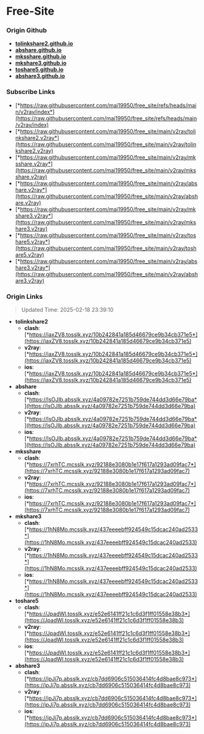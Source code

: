 # Free-Site

### Origin Github

- [**tolinkshare2.github.io**](https://github.com/tolinkshare2/tolinkshare2.github.io)
- [**abshare.github.io**](https://github.com/abshare/abshare.github.io)
- [**mksshare.github.io**](https://github.com/mksshare/mksshare.github.io)
- [**mkshare3.github.io**](https://github.com/mkshare3/mkshare3.github.io)
- [**toshare5.github.io**](https://github.com/toshare5/toshare5.github.io)
- [**abshare3.github.io**](https://github.com/abshare3/abshare3.github.io)

### Subscribe Links

- [*https://raw.githubusercontent.com/mai19950/free_site/refs/heads/main/v2ray/index*](https://raw.githubusercontent.com/mai19950/free_site/refs/heads/main/v2ray/index)
- [*https://raw.githubusercontent.com/mai19950/free_site/main/v2ray/tolinkshare2.v2ray*](https://raw.githubusercontent.com/mai19950/free_site/main/v2ray/tolinkshare2.v2ray)
- [*https://raw.githubusercontent.com/mai19950/free_site/main/v2ray/mksshare.v2ray*](https://raw.githubusercontent.com/mai19950/free_site/main/v2ray/mksshare.v2ray)
- [*https://raw.githubusercontent.com/mai19950/free_site/main/v2ray/abshare.v2ray*](https://raw.githubusercontent.com/mai19950/free_site/main/v2ray/abshare.v2ray)
- [*https://raw.githubusercontent.com/mai19950/free_site/main/v2ray/mkshare3.v2ray*](https://raw.githubusercontent.com/mai19950/free_site/main/v2ray/mkshare3.v2ray)
- [*https://raw.githubusercontent.com/mai19950/free_site/main/v2ray/toshare5.v2ray*](https://raw.githubusercontent.com/mai19950/free_site/main/v2ray/toshare5.v2ray)
- [*https://raw.githubusercontent.com/mai19950/free_site/main/v2ray/abshare3.v2ray*](https://raw.githubusercontent.com/mai19950/free_site/main/v2ray/abshare3.v2ray)

### Origin Links

> Updated Time: 2025-02-18 23:39:10

- **tolinkshare2**
  - **clash**: [*https://iaxZV8.tosslk.xyz/10b242841a185d46679ce9b34cb371e5*](https://iaxZV8.tosslk.xyz/10b242841a185d46679ce9b34cb371e5)
  - **v2ray**: [*https://iaxZV8.tosslk.xyz/10b242841a185d46679ce9b34cb371e5*](https://iaxZV8.tosslk.xyz/10b242841a185d46679ce9b34cb371e5)
  - **ios**: [*https://iaxZV8.tosslk.xyz/10b242841a185d46679ce9b34cb371e5*](https://iaxZV8.tosslk.xyz/10b242841a185d46679ce9b34cb371e5)
- **abshare**
  - **clash**: [*https://lsOJIb.absslk.xyz/4a09782e7251b759de744dd3d66e79ba*](https://lsOJIb.absslk.xyz/4a09782e7251b759de744dd3d66e79ba)
  - **v2ray**: [*https://lsOJIb.absslk.xyz/4a09782e7251b759de744dd3d66e79ba*](https://lsOJIb.absslk.xyz/4a09782e7251b759de744dd3d66e79ba)
  - **ios**: [*https://lsOJIb.absslk.xyz/4a09782e7251b759de744dd3d66e79ba*](https://lsOJIb.absslk.xyz/4a09782e7251b759de744dd3d66e79ba)
- **mksshare**
  - **clash**: [*https://7xrhTC.mcsslk.xyz/92188e3080b1e17f617a1293ad09fac7*](https://7xrhTC.mcsslk.xyz/92188e3080b1e17f617a1293ad09fac7)
  - **v2ray**: [*https://7xrhTC.mcsslk.xyz/92188e3080b1e17f617a1293ad09fac7*](https://7xrhTC.mcsslk.xyz/92188e3080b1e17f617a1293ad09fac7)
  - **ios**: [*https://7xrhTC.mcsslk.xyz/92188e3080b1e17f617a1293ad09fac7*](https://7xrhTC.mcsslk.xyz/92188e3080b1e17f617a1293ad09fac7)
- **mkshare3**
  - **clash**: [*https://1hN8Mo.mcsslk.xyz/437eeeebff924549c15dcac240ad2533*](https://1hN8Mo.mcsslk.xyz/437eeeebff924549c15dcac240ad2533)
  - **v2ray**: [*https://1hN8Mo.mcsslk.xyz/437eeeebff924549c15dcac240ad2533*](https://1hN8Mo.mcsslk.xyz/437eeeebff924549c15dcac240ad2533)
  - **ios**: [*https://1hN8Mo.mcsslk.xyz/437eeeebff924549c15dcac240ad2533*](https://1hN8Mo.mcsslk.xyz/437eeeebff924549c15dcac240ad2533)
- **toshare5**
  - **clash**: [*https://JpadWl.tosslk.xyz/e52e6141ff21c1c6d3f1ff01558e38b3*](https://JpadWl.tosslk.xyz/e52e6141ff21c1c6d3f1ff01558e38b3)
  - **v2ray**: [*https://JpadWl.tosslk.xyz/e52e6141ff21c1c6d3f1ff01558e38b3*](https://JpadWl.tosslk.xyz/e52e6141ff21c1c6d3f1ff01558e38b3)
  - **ios**: [*https://JpadWl.tosslk.xyz/e52e6141ff21c1c6d3f1ff01558e38b3*](https://JpadWl.tosslk.xyz/e52e6141ff21c1c6d3f1ff01558e38b3)
- **abshare3**
  - **clash**: [*https://ipJi7p.absslk.xyz/cb7dd6906c515036414fc4d8bae8c973*](https://ipJi7p.absslk.xyz/cb7dd6906c515036414fc4d8bae8c973)
  - **v2ray**: [*https://ipJi7p.absslk.xyz/cb7dd6906c515036414fc4d8bae8c973*](https://ipJi7p.absslk.xyz/cb7dd6906c515036414fc4d8bae8c973)
  - **ios**: [*https://ipJi7p.absslk.xyz/cb7dd6906c515036414fc4d8bae8c973*](https://ipJi7p.absslk.xyz/cb7dd6906c515036414fc4d8bae8c973)
